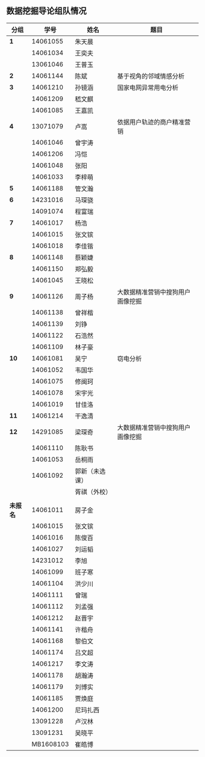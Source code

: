 

## 数据挖掘导论组队情况

| 分组      | 学号        | 姓名      | 题目               |
| ------- | --------- | ------- | ---------------- |
| **1**   | 14061055  | 朱天晨     |                  |
|         | 14061034  | 王奕夫     |                  |
|         | 13061046  | 王普玉     |                  |
| **2**   | 14061144  | 陈斌      | 基于视角的邻域情感分析      |
| **3**   | 14061210  | 孙镜涵     | 国家电网异常用电分析       |
|         | 14061209  | 嵇文麒     |                  |
|         | 14061085  | 王嘉凯     |                  |
| **4**   | 13071079  | 卢嵩      | 依据用户轨迹的商户精准营销    |
|         | 14061046  | 曾宇涛     |                  |
|         | 14061206  | 冯恺      |                  |
|         | 14061048  | 张阳      |                  |
|         | 14061033  | 李梓萌     |                  |
| **5**   | 14061188  | 管文瀚     |                  |
| **6**   | 14231016  | 马琛骁     |                  |
|         | 14091074  | 程富瑞     |                  |
| **7**   | 14061017  | 杨浩      |                  |
|         | 14061015  | 张文镔     |                  |
|         | 14061018  | 李佳锴     |                  |
| **8**   | 14061148  | 蔡颖婕     |                  |
|         | 14061150  | 郑弘毅     |                  |
|         | 14061045  | 王晓松     |                  |
| **9**   | 14061126  | 周子杨     | 大数据精准营销中搜狗用户画像挖掘 |
|         | 14061138  | 曾祥楷     |                  |
|         | 14061139  | 刘铮      |                  |
|         | 14061122  | 石浩然     |                  |
|         | 14061109  | 林子豪     |                  |
| **10**  | 14061081  | 吴宁      | 窃电分析             |
|         | 14061052  | 韦国华     |                  |
|         | 14061075  | 修闽珂     |                  |
|         | 14061078  | 宋宇光     |                  |
|         | 14061019  | 甘佳洛     |                  |
| **11**  | 14061214  | 干逸清     |                  |
| **12**  | 14291085  | 梁琛奇     | 大数据精准营销中搜狗用户画像挖掘 |
|         | 14061110  | 陈耿书     |                  |
|         | 14061053  | 岳桐雨     |                  |
|         | 14061092  | 郭新（未选课） |                  |
|         |           | 胥祺（外校）  |                  |
|         |           |         |                  |
| **未报名** | 14061011  | 房子金     |                  |
|         | 14061015  | 张文镔     |                  |
|         | 14061016  | 陈俊百     |                  |
|         | 14061027  | 刘运韬     |                  |
|         | 14231012  | 李旭      |                  |
|         | 14061099  | 班子寒     |                  |
|         | 14061104  | 洪少川     |                  |
|         | 14061111  | 曾瑞      |                  |
|         | 14061112  | 刘孟强     |                  |
|         | 14061212  | 赵晋宇     |                  |
|         | 14061141  | 许楷舟     |                  |
|         | 14061168  | 黎伯文     |                  |
|         | 14061174  | 吕文超     |                  |
|         | 14061217  | 李文涛     |                  |
|         | 14061178  | 胡瀚涛     |                  |
|         | 14061179  | 刘博实     |                  |
|         | 14061185  | 贾焕庭     |                  |
|         | 14061200  | 尼玛扎西    |                  |
|         | 13091228  | 卢汉林     |                  |
|         | 13091231  | 吴晓平     |                  |
|         | MB1608103 | 崔皓博     |                  |



